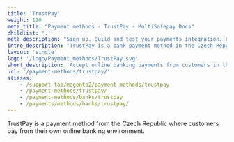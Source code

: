 ```yaml
---
title: 'TrustPay'
weight: 120
meta_title: "Payment methods - TrustPay - MultiSafepay Docs"
childlist: '.'
meta_description: "Sign up. Build and test your payments integration. Explore our products and services. Use our API reference, SDKs, and wrappers. Get support."
intro_description: "TrustPay is a bank payment method in the Czech Republic. Customers pay from their own online banking environment."
layout: 'single'
logo: '/logo/Payment_methods/TrustPay.svg' 
short_description: 'Accept online banking payments from customers in the Czech Republic.'
url: '/payment-methods/trustpay/'
aliases:
    - /support-tab/magento2/payment-methods/trustpay
    - /payment-methods/trustpay/
    - /payment-methods/banks/trustpay
    - /payments/methods/banks/trustpay/
---
```


TrustPay is a payment method from the Czech Republic where customers pay from their own online banking environment.